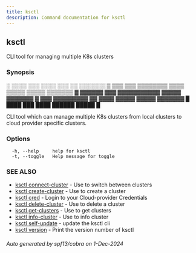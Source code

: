 ```yaml
---
title: ksctl
description: Command documentation for ksctl
---
```


## ksctl

CLI tool for managing multiple K8s clusters

### Synopsis


░  ░░░░  ░░░      ░░░░      ░░░        ░░  ░░░░░░░
▒  ▒▒▒  ▒▒▒  ▒▒▒▒▒▒▒▒  ▒▒▒▒  ▒▒▒▒▒  ▒▒▒▒▒  ▒▒▒▒▒▒▒
▓     ▓▓▓▓▓▓      ▓▓▓  ▓▓▓▓▓▓▓▓▓▓▓  ▓▓▓▓▓  ▓▓▓▓▓▓▓
▓  ▓▓▓  ▓▓▓▓▓▓▓▓▓  ▓▓  ▓▓▓▓  ▓▓▓▓▓  ▓▓▓▓▓  ▓▓▓▓▓▓▓
█  ████  ███      ████      ██████  █████        █

CLI tool which can manage multiple K8s clusters from local clusters to cloud provider specific clusters.

### Options

```
  -h, --help     help for ksctl
  -t, --toggle   Help message for toggle
```

### SEE ALSO

* [ksctl connect-cluster](ksctl_connect-cluster.md)	 - Use to switch between clusters
* [ksctl create-cluster](ksctl_create-cluster.md)	 - Use to create a cluster
* [ksctl cred](ksctl_cred.md)	 - Login to your Cloud-provider Credentials
* [ksctl delete-cluster](ksctl_delete-cluster.md)	 - Use to delete a cluster
* [ksctl get-clusters](ksctl_get-clusters.md)	 - Use to get clusters
* [ksctl info-cluster](ksctl_info-cluster.md)	 - Use to info cluster
* [ksctl self-update](ksctl_self-update.md)	 - update the ksctl cli
* [ksctl version](ksctl_version.md)	 - Print the version number of ksctl

###### Auto generated by spf13/cobra on 1-Dec-2024
